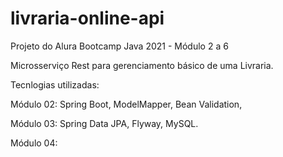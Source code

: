 # livraria-online-api

Projeto do Alura Bootcamp Java 2021 - Módulo 2 a 6


Microsserviço Rest para gerenciamento básico de uma Livraria.


Tecnlogias utilizadas:

Módulo 02:
Spring Boot, ModelMapper, Bean Validation, 

Módulo 03:
Spring Data JPA, Flyway, MySQL.

Módulo 04:
